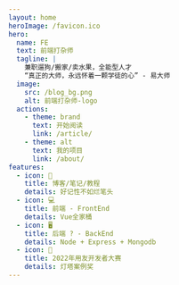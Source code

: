 ```yaml
---
layout: home
heroImage: /favicon.ico
hero:
  name: FE
  text: 前端打杂师
  tagline: |
    兼职遛狗/搬家/卖水果，全能型人才
    “真正的大师，永远怀着一颗学徒的心” - 易大师
  image:
    src: /blog_bg.png
    alt: 前端打杂师-logo
  actions:
    - theme: brand
      text: 开始阅读
      link: /article/
    - theme: alt
      text: 我的项目
      link: /about/
features:
  - icon: 📖
    title: 博客/笔记/教程
    details: 好记性不如烂笔头
  - icon: 💻
    title: 前端 - FrontEnd
    details: Vue全家桶
  - icon: 🖥️
    title: 后端 ? - BackEnd
    details: Node + Express + Mongodb
  - icon: 🎉
    title: 2022年用友开发者大赛
    details: 灯塔案例奖
---
```


